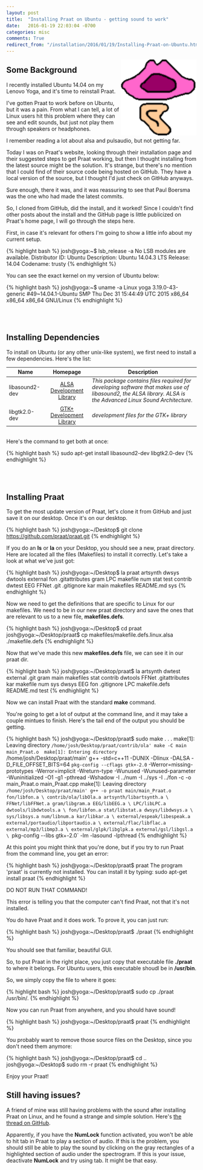 ```yaml
---
layout: post
title:  "Installing Praat on Ubuntu - getting sound to work"
date:   2016-01-19 22:03:04 -0700
categories: misc
comments: True
redirect_from: "/installation/2016/01/19/Installing-Praat-on-Ubuntu.html"
---
```

<img src="/misc/praat.png" align="right" alt="logo" style="width: 200px;"/>


## Some Background

I recently installed Ubuntu 14.04 on my Lenovo Yoga, and it's time to reinstall Praat. 

I've gotten Praat to work before on Ubuntu, but it was a pain. From what I can tell, a lot of Linux users hit this problem where they can see and edit sounds, but just not play them through speakers or headphones. 

I remember reading a lot about alsa and pulsaudio, but not getting far.

Today I was on Praat's website, looking through their installation page and their suggested steps to get Praat working, but then I thought installing from the latest source might be the solution. It's strange, but there's no mention that I could find of their source code being hosted on GitHub. They have a local version of the source, but I thought I'd just check on GitHub anyways. 

Sure enough, there it was, and it was reassuring to see that Paul Boersma was the one who had made the latest commits.

So, I cloned from GitHub, did the install, and it worked! Since I couldn't find other posts about the install and the GitHub page is little publicized on Praat's home page, I will go through the steps here.

First, in case it's relevant for others I'm going to show a little info about my current setup.

{% highlight bash %}
josh@yoga:~$ lsb_release -a
No LSB modules are available.
Distributor ID:	Ubuntu
Description:	Ubuntu 14.04.3 LTS
Release:	14.04
Codename:	trusty
{% endhighlight %}

You can see the exact kernel on my version of Ubuntu below:

{% highlight bash %}
josh@yoga:~$ uname -a
Linux yoga 3.19.0-43-generic #49~14.04.1-Ubuntu SMP Thu Dec 31 15:44:49 UTC 2015 x86_64 x86_64 x86_64 GNU/Linux
{% endhighlight %}

<br />

<br />

## Installing Dependencies

To install on Ubuntu (or any other unix-like system), we first need to install a few dependencies. Here's the list:

| Name       | Homepage   | Description  |
| ------------- |:-------------:| -----|
| libasound2-dev      | [ALSA Development Library][libasound2] | *This package contains files required for developing software that makes use of libasound2, the ALSA library. ALSA is the Advanced Linux Sound Architecture.* | 
| libgtk2.0-dev      | [GTK+ Development Library][libgtk]      |   *development files for the GTK+ library* |


<br />
Here's the command to get both at once:

{% highlight bash %}
sudo apt-get install libasound2-dev libgtk2.0-dev
{% endhighlight %}

<br />

<br />

## Installing Praat

To get the most update version of Praat, let's clone it from GitHub and just save it on our desktop. Once it's on our desktop. 

{% highlight bash %}
josh@yoga:~/Desktop$ git clone https://github.com/praat/praat.git
{% endhighlight %}

If you do an **ls** or **la** on your Desktop, you should see a new, praat directory. Here are located all the files (Makefiles) to install it correctly. Let's take a look at what we've just got:

{% highlight bash %}
josh@yoga:~/Desktop$ la praat
artsynth  dwsys   dwtools  external  fon   .gitattributes  gram  LPC   makefile   num        stat  test
contrib   dwtest  EEG      FFNet     .git  .gitignore      kar   main  makefiles  README.md  sys
{% endhighlight %}

Now we need to get the definitions that are specific to Linux for our makefiles. We need to be in our new praat directory and save the ones that are relevant to us to a new file, **makefiles.defs**.

{% highlight bash %}
josh@yoga:~/Desktop$ cd praat
josh@yoga:~/Desktop/praat$ cp makefiles/makefile.defs.linux.alsa ./makefile.defs
{% endhighlight %}

Now that we've made this new **makefiles.defs** file, we can see it in our praat dir.

{% highlight bash %}
josh@yoga:~/Desktop/praat$ la
artsynth  dwtest   external  .git            gram  main           makefiles  stat
contrib   dwtools  FFNet     .gitattributes  kar   makefile       num        sys
dwsys     EEG      fon       .gitignore      LPC   makefile.defs  README.md  test
{% endhighlight %}

Now we can install Praat with the standard **make** command. 

You're going to get a lot of output at the command line, and it may take a couple mintues to finish. Here's the tail end of the output you should be getting.

{% highlight bash %}
josh@yoga:~/Desktop/praat$ sudo make
                      .
                      .
                      .
make[1]: Leaving directory `/home/josh/Desktop/praat/contrib/ola'
make -C main main_Praat.o 
make[1]: Entering directory `/home/josh/Desktop/praat/main'
g++ -std=c++11 -DUNIX -Dlinux -DALSA -D_FILE_OFFSET_BITS=64 `pkg-config --cflags gtk+-2.0` -Werror=missing-prototypes -Werror=implicit -Wreturn-type -Wunused -Wunused-parameter -Wuninitialized -O1 -g1 -pthread -Wshadow -I ../num -I ../sys -I ../fon  -c -o main_Praat.o main_Praat.cpp
make[1]: Leaving directory `/home/josh/Desktop/praat/main'
g++ -o praat main/main_Praat.o  fon/libfon.a \
		contrib/ola/libOla.a artsynth/libartsynth.a \
		FFNet/libFFNet.a gram/libgram.a EEG/libEEG.a \
		LPC/libLPC.a dwtools/libdwtools.a \
		fon/libfon.a stat/libstat.a dwsys/libdwsys.a \
		sys/libsys.a num/libnum.a kar/libkar.a \
		external/espeak/libespeak.a external/portaudio/libportaudio.a \
		external/flac/libflac.a external/mp3/libmp3.a \
		external/glpk/libglpk.a external/gsl/libgsl.a \
		`pkg-config --libs gtk+-2.0` -lm -lasound -lpthread
{% endhighlight %}

At this point you might think that you're done, but if you try to run Praat from the command line, you get an error:

{% highlight bash %}
josh@yoga:~/Desktop/praat$ praat
The program 'praat' is currently not installed. You can install it by typing:
sudo apt-get install praat
{% endhighlight %}

DO NOT RUN THAT COMMAND! 

This error is telling you that the computer can't find Praat, not that it's not installed.

You do have Praat and it does work. To prove it, you can just run:

{% highlight bash %}
josh@yoga:~/Desktop/praat$ ./praat
{% endhighlight %}

You should see that familiar, beautiful GUI. 

So, to put Praat in the right place, you just copy that executable file **./praat** to where it belongs. For Ubuntu users, this executable shoudl be in **/usr/bin**. 

So, we simply copy the file to where it goes:

{% highlight bash %}
josh@yoga:~/Desktop/praat$ sudo cp ./praat /usr/bin/.
{% endhighlight %}

Now you can run Praat from anywhere, and you should have sound!

{% highlight bash %}
josh@yoga:~/Desktop/praat$ praat
{% endhighlight %}

You probably want to remove those source files on the Desktop, since you don't need them anymore:

{% highlight bash %}
josh@yoga:~/Desktop/praat$ cd ..
josh@yoga:~/Desktop$ sudo rm -r praat
{% endhighlight %}

Enjoy your Praat!

## Still having issues?

A friend of mine was still having problems with the sound after installing Praat on Linux, and he found a strange and simple solution. Here's [the thread on GitHub][issue]. 

Apparently, if you have the **NumLock** function activated, you won't be able to hit tab in Praat to play a section of audio. If this is the problem, you should still be able to play the sound by clicking on the gray rectangles of a highlighted section of audio under the spectrogram. If this is your issue, deactivate **NumLock** and try using tab. It might be that easy.

[libgtk]: http://packages.ubuntu.com/precise/libgtk2.0-dev
[libasound2]: https://packages.debian.org/sid/libasound2-dev
[issue]: https://github.com/praat/praat/issues/161
